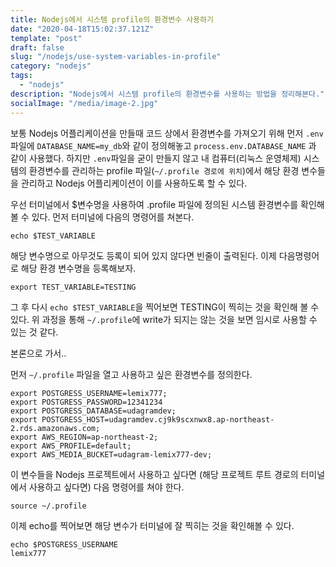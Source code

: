 ```yaml
---
title: Nodejs에서 시스템 profile의 환경변수 사용하기
date: "2020-04-18T15:02:37.121Z"
template: "post"
draft: false
slug: "/nodejs/use-system-variables-in-profile"
category: "nodejs"
tags:
  - "nodejs"
description: "Nodejs에서 시스템 profile의 환경변수를 사용하는 방법을 정리해본다."
socialImage: "/media/image-2.jpg"
---
```


보통 Nodejs 어플리케이션을 만들때 코드 상에서 환경변수를 가져오기 위해 먼저 `.env`파일에 `DATABASE_NAME=my_db`와 같이 정의해놓고 `process.env.DATABASE_NAME` 과 같이 사용했다. 하지만 `.env`파일을 굳이 만들지 않고 내 컴퓨터(리눅스 운영체제) 시스템의 환경변수를 관리하는 profile 파일(`~/.profile 경로에 위치`)에서 해당 환경 변수들을 관리하고 Nodejs 어플리케이션이 이를 사용하도록 할 수 있다.

우선 터미널에서 \$변수명을 사용하여 .profile 파일에 정의된 시스템 환경변수를 확인해볼 수 있다. 먼저 터미널에 다음의 명령어를 쳐본다.

```
echo $TEST_VARIABLE
```

해당 변수명으로 아무것도 등록이 되어 있지 않다면 빈줄이 출력된다. 이제 다음명령어로 해당 환경 변수명을 등록해보자.

```
export TEST_VARIABLE=TESTING
```

그 후 다시 `echo $TEST_VARIABLE`을 찍어보면 TESTING이 찍히는 것을 확인해 볼 수 있다. 위 과정을 통해 `~/.profile`에 write가 되지는 않는 것을 보면 임시로 사용할 수 있는 것 같다.

본론으로 가서..

먼저 `~/.profile` 파일을 열고 사용하고 싶은 환경변수를 정의한다.

```
export POSTGRESS_USERNAME=lemix777;
export POSTGRESS_PASSWORD=12341234
export POSTGRESS_DATABASE=udagramdev;
export POSTGRESS_HOST=udagramdev.cj9k9scxnwx8.ap-northeast-2.rds.amazonaws.com;
export AWS_REGION=ap-northeast-2;
export AWS_PROFILE=default;
export AWS_MEDIA_BUCKET=udagram-lemix777-dev;
```

이 변수들을 Nodejs 프로젝트에서 사용하고 싶다면 (해당 프로젝트 루트 경로의 터미널에서 사용하고 싶다면) 다음 명령어를 쳐야 한다.

```
source ~/.profile
```

이제 echo를 찍어보면 해당 변수가 터미널에 잘 찍히는 것을 확인해볼 수 있다.

```
echo $POSTGRESS_USERNAME
lemix777
```

